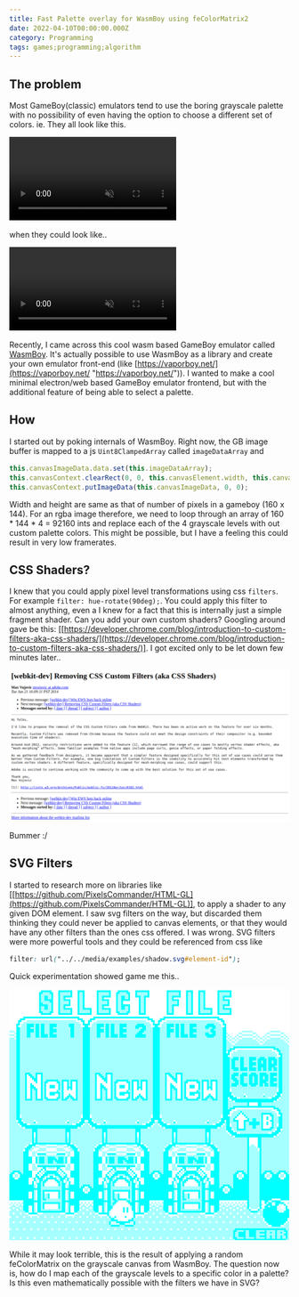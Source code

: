 ```yaml
---
title: Fast Palette overlay for WasmBoy using feColorMatrix2
date: 2022-04-10T00:00:00.000Z
category: Programming
tags: games;programming;algorithm
---
```


## The problem

Most GameBoy(classic) emulators tend to use the boring grayscale palette with no possibility of even having the option to choose a different set of colors. ie. They all look like this.

<video loop="" autoplay="" muted=""> <source src="https://video.twimg.com/ext_tw_video/1297925940022931457/pu/vid/800x720/WrOfp_Ri6QvMC4jP.mp4" type="video/webm"> </video>

when they could look like..

<video loop="" autoplay="" muted=""> <source src="https://video.twimg.com/ext_tw_video/1298047067340673024/pu/vid/800x720/TzN9E11-NUJsJqpW.mp4" type="video/webm"> </video>

Recently, I came across this cool wasm based GameBoy emulator called [WasmBoy](https://github.com/torch2424/wasmboy). It's actually possible to use WasmBoy as a library and create your own emulator front-end (like [https://vaporboy.net/](https://vaporboy.net/ "https://vaporboy.net/")). I wanted to make a cool minimal electron/web based GameBoy emulator frontend, but with the additional feature of being able to select a palette.

## How

I started out by poking internals of WasmBoy. Right now, the GB image buffer is mapped to a js `Uint8ClampedArray` called `imageDataArray` and

```javascript
this.canvasImageData.data.set(this.imageDataArray);
this.canvasContext.clearRect(0, 0, this.canvasElement.width, this.canvasElement.height);
this.canvasContext.putImageData(this.canvasImageData, 0, 0);
```

Width and height are same as that of number of pixels in a gameboy (160 x 144). For an rgba image therefore, we need to loop through an array of 160 \* 144 \* 4 = 92160 ints and replace each of the 4 grayscale levels with out custom palette colors. This might be possible, but I have a feeling this could result in very low framerates.

## CSS Shaders?

I knew that you could apply pixel level transformations using css `filters`. For example `filter: hue-rotate(90deg);`. You could apply this filter to almost anything, even a  I knew for a fact that this is internally just a simple fragment shader. Can you add your own custom shaders? Googling around gave be this: \[[https://developer.chrome.com/blog/introduction-to-custom-filters-aka-css-shaders/](https://developer.chrome.com/blog/introduction-to-custom-filters-aka-css-shaders/)]. I got excited only to be let down few minutes later..

![](/media/screenshot-from-2022-05-03-21-38-14.png)

Bummer :/

## SVG Filters

I started to research more on libraries like \[[https://github.com/PixelsCommander/HTML-GL](https://github.com/PixelsCommander/HTML-GL)], to apply a shader to any given DOM element. I saw svg filters on the way, but discarded them thinking they could never be applied to canvas elements, or that they would have any other filters than the ones css offered. I was wrong. SVG filters were more powerful tools and they could be referenced from css like

```css
filter: url("../../media/examples/shadow.svg#element-id");
```

Quick experimentation showed game me this..

![](/media/screenshot-from-2022-05-01-00-45-23.png)

While it may look terrible, this is the result of applying a random feColorMatrix on the grayscale canvas from WasmBoy. The question now is, how do I map each of the grayscale levels to a specific color in a palette? Is this even mathematically possible with the filters we have in SVG?
